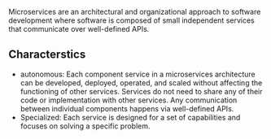
Microservices are an architectural and organizational approach to software development where software is composed of small independent services that communicate over well-defined APIs.

## Characterstics
- autonomous: Each component service in a microservices architecture can be developed, deployed, operated, and scaled without affecting the functioning of other services. Services do not need to share any of their code or implementation with other services. Any communication between individual components happens via well-defined APIs.
- Specialized: Each service is designed for a set of capabilities and focuses on solving a specific problem.